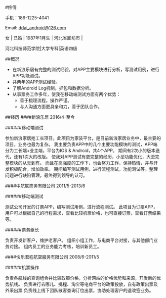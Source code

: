 #佟倩

手机：186-1225-4041

Email: ddai_android@126.com

女 | 已婚 | 1987年1月生 | 河北省廊坊市 |

河北科技师范学院|大学专科|英语四级

##概况
- 在新浪乐居有完整的测试经验，对APP主要模块进行分析，写测试用例，进行APP功能测试。
- 共两年的APP测试经验。
- 了解Android Log机制，抓包和数据分析。
- 从事票务工作多年，使我在移动端测试方面有两个优势：
	- 善于梳理流程，操作严谨。
	- 与人沟通方面更具亲和力，善于团队合作。

##经历
####新浪乐居   2016/4-至今

######移动端测试

参加新浪家居抢工长项目。此项目为家装平台，是目前新浪家居业务中，最主要的项目，业务也最为复杂。 我主要负责APP中的几个主要功能模块的测试，APP端分为工长端+业主端，平台为IOS & Android，共4个APP。
期间有2次小的版本迭代，还有1次大的改版。 使我对APP测试有更完整的经历，小至功能优化，大至完整模块的从无到有。
而且在高强度的工作下，也会努力工作，保持热情，并与开发积极配合，增加效率。
期间编写测试用例，进行流程测试，功能测试等。整理问题进行缺陷管理。最终得到领导的认可。

####中航联商务有限公司   2011/5-2013/6

######移动端测试

测试公司开发的订票APP，编写测试用例，进行流程测试。
此项目为订票APP，用户可以根据自己的行程需求，查看比较机票价格，也可直接订票，查看订票结果等。

######票务组长

负责开发新客户，维护老客户。
组织小组工作，与电商平台对接，与其他部门业务对接。
组内员工的业务能力考核，培训新员工。

####快乐君程航空服务有限公司   2008/6-2011/5

######机票操作

负责各航线的查询组合并比较政策价格，分析网站的价格优势和来源，开发新的优势航线。
负责进行去哪儿、携程、淘宝等电商平台的政策投放，自有政策出票及外采出票
负责线上线下团队散客查询订位出票，协助处理客户的退改签业务。

